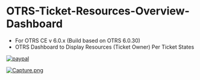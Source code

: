 # OTRS-Ticket-Resources-Overview-Dashboard
- For OTRS CE v 6.0.x (Build based on OTRS 6.0.30)  
- OTRS Dashboard to Display Resources (Ticket Owner) Per Ticket States

[![paypal](https://www.paypalobjects.com/en_US/i/btn/btn_donateCC_LG.gif)](https://paypal.me/MohdAzfar?locale.x=en_US)    


[![Capture.png](https://i.postimg.cc/gkhGn08m/Capture.png)](https://postimg.cc/gnGC7mgT)  

